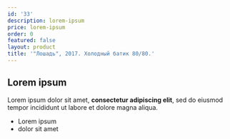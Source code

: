 ```yaml
---
id: '33'
description: lorem-ipsum
price: lorem-ipsum
order: 0
featured: false
layout: product
title: '"Лошадь", 2017. Холодный батик 80/80.'
---
```

## Lorem ipsum

Lorem ipsum dolor sit amet, **consectetur adipiscing elit**, sed do eiusmod tempor incididunt ut labore et dolore magna aliqua.

- Lorem ipsum
- dolor sit amet